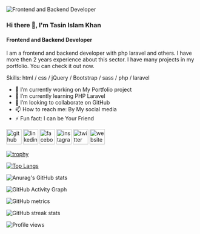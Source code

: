 ![Frontend and Backend Developer](https://scontent.fcgp6-1.fna.fbcdn.net/v/t39.30808-6/277806967_713064633062166_233849330253794756_n.png?_nc_cat=106&ccb=1-5&_nc_sid=e3f864&_nc_ohc=TT5nIojcaREAX8UKc2n&_nc_ht=scontent.fcgp6-1.fna&oh=00_AT-PJNRHmHw5T27gPLwh32Ck3ootSEgyEAVLKbfvf_2nkQ&oe=62686E01)

### Hi there 👋, I'm Tasin Islam Khan
#### Frontend and Backend Developer


I am a frontend and backend developer with php laravel and others. I have more then 2 years experience about this sector. I have many projects in my portfolio. You can check it out now.

Skills: html / css / jQuery / Bootstrap / sass / php / laravel 

- 🔭 I’m currently working on My Portfolio project 
- 🌱 I’m currently learning PHP Laravel 
- 👯 I’m looking to collaborate on GitHub 
- 📫 How to reach me: By My social media 
- ⚡ Fun fact: I can be Your Friend 


[<img src='https://cdn.jsdelivr.net/npm/simple-icons@3.0.1/icons/github.svg' alt='github' height='40'>](https://github.com/tasinislamkhan)  [<img src='https://cdn.jsdelivr.net/npm/simple-icons@3.0.1/icons/linkedin.svg' alt='linkedin' height='40'>](https://www.linkedin.com/in/tasinislamkhan/)  [<img src='https://cdn.jsdelivr.net/npm/simple-icons@3.0.1/icons/facebook.svg' alt='facebook' height='40'>](https://www.facebook.com/tasinislamkhan.profile)  [<img src='https://cdn.jsdelivr.net/npm/simple-icons@3.0.1/icons/instagram.svg' alt='instagram' height='40'>](https://www.instagram.com/tasinislamkhan/)  [<img src='https://cdn.jsdelivr.net/npm/simple-icons@3.0.1/icons/twitter.svg' alt='twitter' height='40'>](https://twitter.com/tasinislamkhan)  [<img src='https://cdn.jsdelivr.net/npm/simple-icons@3.0.1/icons/icloud.svg' alt='website' height='40'>](https://tasinislamkhan.com/)  

[![trophy](https://github-profile-trophy.vercel.app/?username=tasinislamkhan)](https://github.com/ryo-ma/github-profile-trophy)

[![Top Langs](https://github-readme-stats.vercel.app/api/top-langs/?username=tasinislamkhan)](https://github.com/anuraghazra/github-readme-stats)

![Anurag's GitHub stats](https://github-readme-stats.vercel.app/api?tasinislamkhan=anuraghazra&theme=vue&show_icons=true)

![GitHub Activity Graph](https://activity-graph.herokuapp.com/graph?username=tasinislamkhan)  

![GitHub metrics](https://metrics.lecoq.io/tasinislamkhan)  

![GitHub streak stats](https://github-readme-streak-stats.herokuapp.com/?user=tasinislamkhan)  

![Profile views](https://gpvc.arturio.dev/tasinislamkhan)  

